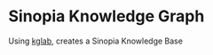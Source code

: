 # Sinopia Knowledge Graph
Using [kglab](https://github.com/DerwenAI/kglab/), creates a Sinopia Knowledge Base